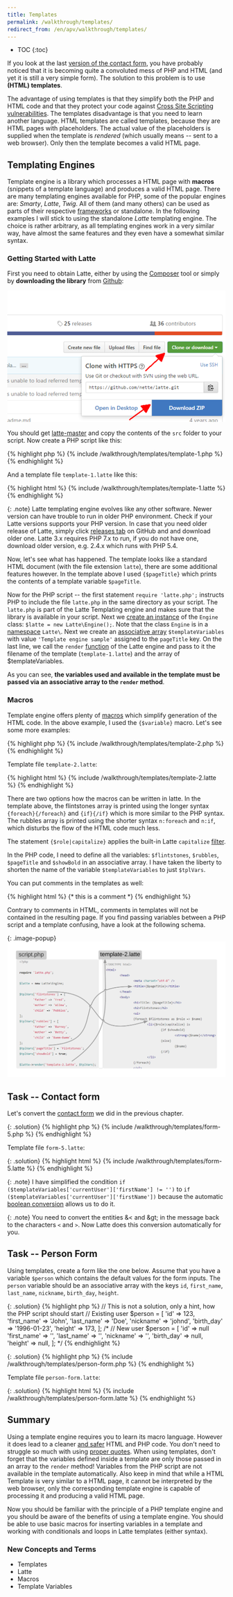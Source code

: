 ```yaml
---
title: Templates
permalink: /walkthrough/templates/
redirect_from: /en/apv/walkthrough/templates/
---
```


* TOC
{:toc}

If you look at the last
[version of the contact form](/walkthrough/backend-intro/array/#task----improve-contact-form),
you have probably noticed that
it is becoming quite a convoluted mess of PHP and HTML (and yet it is still a very
simple form). The solution to this problem is to use **(HTML) templates**.

The advantage of using templates is that they simplify both the PHP and HTML code and
that they protect your code against [Cross Site Scripting vulnerabilities](/articles/security/xss/).
The templates disadvantage is that you need to learn another language. HTML
templates are called templates, because they are HTML pages with placeholders. The
actual value of the placeholders is supplied when the template is *rendered*
(which usually means -- sent to a web browser). Only then the template becomes a
valid HTML page.

## Templating Engines
Template engine is a library which processes a HTML page with **macros**
(snippets of a template language) and produces a valid HTML page.
There are many templating engines available for PHP, some of the popular engines
are: *Smarty*, *Latte*, *Twig*. All of them (and many others) can be used as
parts of their respective [frameworks](todo) or standalone. In the following
examples I will stick to using the standalone *Latte* templating engine. The
choice is rather arbitrary, as all templating engines work in a very similar way, have
almost the same features and they even have a somewhat similar syntax.

### Getting Started with Latte
First you need to obtain Latte, either by using the [Composer](https://getcomposer.org/) tool or simply by
**downloading the library** from [Github](https://github.com/nette/latte):

![Screenshot -- Download Latte](/walkthrough/templates/download-latte.png)

You should get [latte-master](/walkthrough/templates/latte-master.zip) and
copy the contents of the `src` folder to your script. Now create a PHP script like this:

{% highlight php %}
{% include /walkthrough/templates/template-1.php %}
{% endhighlight %}

And a template file `template-1.latte` like this:

{% highlight html %}
{% include /walkthrough/templates/template-1.latte %}
{% endhighlight %}

{: .note}
Latte templating engine evolves like any other software. Newer version can have trouble to run
in older PHP environment. Check if your Latte versions supports your PHP version. In case that
you need older release of Latte, simply click [releases tab](https://github.com/nette/latte/releases)
on GitHub and and download older one. Latte 3.x requires PHP 7.x to run, if you do not have one,
download older version, e.g. 2.4.x which runs with PHP 5.4.

Now, let's see what has happened. The template looks like a standard HTML document (with the file extension
`latte`), there are
some additional features however. In the template above I used `{$pageTitle}` which
prints the contents of a template variable `$pageTitle`.

Now for the PHP script -- the first statement `require 'latte.php';` instructs PHP to include the file
`latte.php` in the same directory as your script. The `latte.php` is part of the Latte Templating
engine and makes sure that the library is available in your script. Next we [create
an instance](/walkthrough/backend-intro/objects/#classes) of the `Engine`
class: `$latte = new Latte\Engine();`. Note that the
class `Engine` is in a [namespace](/walkthrough/backend-intro/objects/#namespaces) `Latte\`.
Next we create an [associative array](/walkthrough/backend-intro/array/) `$templateVariables`
with value `'Template engine sample'` assigned to the `pageTitle` key.
On the last line, we call the `render` [function](/walkthrough/backend-intro/objects/#functions)
of the Latte engine and pass to it the filename of the
template (`template-1.latte`) and the array of $templateVariables.

As you can see, **the variables used and available in the template must be passed via an associative
array to the `render` method**.

### Macros
Template engine offers plenty of [macros](https://latte.nette.org/en/macros) which simplify
generation of the HTML code. In the above example, I used the `{$variable}` macro. Let's see
some more examples:

{% highlight php %}
{% include /walkthrough/templates/template-2.php %}
{% endhighlight %}

Template file `template-2.latte`:

{% highlight html %}
{% include /walkthrough/templates/template-2.latte %}
{% endhighlight %}

There are two options how the macros can be written in latte. In the template above, the
flintstones array is printed using the longer syntax `{foreach}{/foreach}` and `{if}{/if}`
which is more similar to the PHP syntax. The rubbles array is printed using the shorter
syntax `n:foreach` and `n:if`, which disturbs the flow of the HTML code much less.

The statement `{$role|capitalize}` applies the built-in Latte `capitalize`
[filter](https://latte.nette.org/en/filters).

In the PHP code, I need to define all the variables: `$flintstones`, `$rubbles`, `$pageTitle` and
`$showBold` in an associative array. I have taken the liberty to shorten the name of the
variable `$templateVariables` to just `$tplVars`.

You can put comments in the templates as well:

{% highlight html %}
{* this is a comment *}
{% endhighlight %}

Contrary to comments in HTML, comments in templates will not be contained in the resulting page.
If you find passing variables between a PHP script and a template confusing, have a look at
the following schema.

{: .image-popup}
![Schematic of template variables](/walkthrough/templates/code-schematic.png)

## Task -- Contact form
Let's convert the [contact form](/walkthrough/backend-intro/array/#task----improve-contact-form)
we did in the previous chapter.

{: .solution}
{% highlight php %}
{% include /walkthrough/templates/form-5.php %}
{% endhighlight %}

Template file `form-5.latte`:

{: .solution}
{% highlight html %}
{% include /walkthrough/templates/form-5.latte %}
{% endhighlight %}

{: .note}
I have simplified the condition
`if ($templateVariables['currentUser']['firstName'] != '')` to
`if ($templateVariables['currentUser']['firstName'])` because the
automatic [boolean conversion](/walkthrough/backend-intro/#boolean-conversions) allows us to do it.

{: .note}
You need to convert the entities &amp;&lt; and &amp;gt; in the message back to the characters `<` and `>`. Now
Latte does this conversion automatically for you.

## Task -- Person Form
Using templates, create a form like the one below. Assume that you have a variable `$person`
which contains the default values for the form inputs. The `person` variable should be an associative
array with the keys `id`, `first_name`, `last_name`, `nickname`, `birth_day`, `height`.

{: .solution}
{% highlight php %}
// This is not a solution, only a hint, how the PHP script should start
// Existing user
$person = [
    'id' => 123,
    'first_name' => 'John',
    'last_name' => 'Doe',
    'nickname' => 'johnd',
    'birth_day' => '1996-01-23',
    'height' => 173,
];
/*
// New user
$person = [
    'id' => null
    'first_name' => '',
    'last_name' => '',
    'nickname' => '',
    'birth_day' => null,
    'height' => null,
];
*/
{% endhighlight %}

{: .solution}
{% highlight php %}
{% include /walkthrough/templates/person-form.php %}
{% endhighlight %}

Template file `person-form.latte`:

{: .solution}
{% highlight html %}
{% include /walkthrough/templates/person-form.latte %}
{% endhighlight %}


## Summary
Using a template engine requires you to learn its macro language. However it
does lead to a cleaner [and safer](todo) HTML and PHP code. You don't need to struggle so much
with using [proper quotes](/walkthrough/backend-intro/#working-with-strings).
When using templates, don't forget that
the variables defined inside a template are only those passed in an array to the
`render` method! Variables from the PHP script are not available in the
template automatically. Also keep in mind that while a HTML Template is very similar to
a HTML page, it cannot be interpreted by the web browser, only the corresponding template
engine is capable of processing it and producing a valid HTML page.

Now you should be familiar with the principle of a PHP template engine and you
should be aware of the benefits of using a template engine.
You should be able to use basic macros for inserting variables in a template and working
with conditionals and loops in Latte templates (either syntax).

### New Concepts and Terms
- Templates
- Latte
- Macros
- Template Variables
